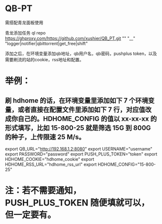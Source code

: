 # QB-PT

需搭配青龙面板使用

青龙添加任务 ql repo https://ghproxy.com/https://github.com/xushier/QB_PT.git "" "__" "logger|notifier|qbittorrent|get_free|shift"

添加之后，在环境变量添加qb地址，qb用户名，qb密码，pushplus token，以及需要刷流的站的cookie，rss地址和配置。

# 举例：
## 刷 hdhome 的话，在环境变量里添加如下 7 个环境变量，或者直接在配置文件里添加如下 7 行，对应值改成你自己的。HDHOME_CONFIG 的值以 xx-xx-xx 的形式填写，比如 15-800-25 就是筛选 15G 到 800G 的种子，上传限速 25 M/s。

export QB_URL="http://192.168.1.2:8080"
export USERNAME="username"
export PASSWORD="password"
export PUSH_PLUS_TOKEN="token"
export HDHOME_COOKIE="hdhome_cookie"
export HDHOME_RSS_URL="hdhome_rss_url"
export HDHOME_CONFIG="15-800-25"

# 注：若不需要通知，PUSH_PLUS_TOKEN 随便填就可以，但一定要有。
